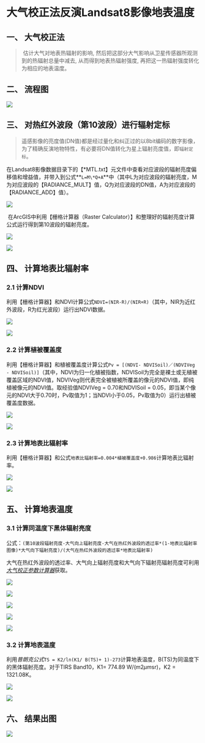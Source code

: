 # 大气校正法反演Landsat8影像地表温度

## 一、 大气校正法

> ​		估计大气对地表热辐射的影响, 然后把这部分大气影响从卫星传感器所观测到的热辐射总量中减去, 从而得到地表热辐射强度, 再把这一热辐射强度转化为相应的地表温度。

## 二、 流程图

![](https://wuxizheing.oss-cn-beijing.aliyuncs.com/images/20200507150639.png)

## 三、 对热红外波段（第10波段）进行辐射定标

> ​		遥感影像的亮度值(DN值)都是经过量化和纠正过的以8bit编码的数字影像，为了精确反演地物特性，有必要将DN值转化为星上辐射亮度值，即`辐射定标`。

​		在Landsat8影像数据目录下的【\*MTL.txt】元文件中查看对应波段的辐射亮度偏移值和增益值，并带入到公式**`L=M\*Q+A`**中（其中L为对应波段的辐射亮度，M为对应波段的【RADIANCE_MULT】值，Q为对应波段的DN值，A为对应波段的【RADIANCE_ADD】值）。

![](https://wuxizheing.oss-cn-beijing.aliyuncs.com/images/遥感影像辐射定标参数_偏移和增益值.jpg)

​		在ArcGIS中利用【栅格计算器（Raster Calculator）】和整理好的辐射亮度计算公式运行得到第10波段的辐射亮度。

![](https://wuxizheing.oss-cn-beijing.aliyuncs.com/images/栅格计算器_辐射定标.jpg)

![](https://wuxizheing.oss-cn-beijing.aliyuncs.com/images/第10波段辐射亮度.jpg)

## 四、 计算地表比辐射率

### 2.1 计算NDVI

​		利用【栅格计算器】和NDVI计算公式`NDVI=(NIR-R)/(NIR+R)`（其中，NIR为近红外波段，R为红光波段）运行出NDVI数据。

![](https://wuxizheing.oss-cn-beijing.aliyuncs.com/images/栅格计算器_DNVI.jpg)

![](https://wuxizheing.oss-cn-beijing.aliyuncs.com/images/DNVI.jpg)

### 2.2 计算植被覆盖度

​		利用【栅格计算器】和植被覆盖度计算公式`Pv = [(NDVI- NDVISoil)／(NDVIVeg - NDVISoil)]`（其中，NDVI为归一化植被指数，NDVISoil为完全是裸土或无植被覆盖区域的NDVI值，NDVIVeg则代表完全被植被所覆盖的像元的NDVI值，即纯植被像元的NDVI值。取经验值NDVIVeg = 0.70和NDVISoil = 0.05，即当某个像元的NDVI大于0.70时，Pv取值为1；当NDVI小于0.05，Pv取值为0）运行出植被覆盖度数据。

![](https://wuxizheing.oss-cn-beijing.aliyuncs.com/images/栅格计算器_植被覆盖度.jpg)

![](https://wuxizheing.oss-cn-beijing.aliyuncs.com/images/植被覆盖度.jpg)

### 2.3 计算地表比辐射率

​		利用【栅格计算器】和公式`地表比辐射率=0.004*植被覆盖度+0.986`计算地表比辐射率。

![](https://wuxizheing.oss-cn-beijing.aliyuncs.com/images/栅格计算器_地表比辐射率.jpg)

![](https://wuxizheing.oss-cn-beijing.aliyuncs.com/images/20200507153540.png)

## 五、 计算地表温度

### 3.1 计算同温度下黑体辐射亮度

​		公式：`(第10波段辐射亮度-大气向上辐射亮度-大气在热红外波段的透过率*(1-地表比辐射率图像)*大气向下辐射亮度)/(大气在热红外波段的透过率*地表比辐射率)`

​		大气在热红外波段的透过率、大气向上辐射亮度和大气向下辐射亮辐射亮度可利用[*大气校正参数计算器*](https://atmcorr.gsfc.nasa.gov/)获取。

![](https://wuxizheing.oss-cn-beijing.aliyuncs.com/images/大气剖面计算参数.jpg)

![](https://wuxizheing.oss-cn-beijing.aliyuncs.com/images/网站大气剖面计算参数.jpg)

![](https://wuxizheing.oss-cn-beijing.aliyuncs.com/images/大气剖面计算参数结果.jpg)

![](https://wuxizheing.oss-cn-beijing.aliyuncs.com/images/栅格计算器_同温度黑体辐射亮度.jpg)

![](https://wuxizheing.oss-cn-beijing.aliyuncs.com/images/同温度黑体辐射亮度.jpg)

### 3.2 计算地表温度

​		利用*普朗克公式*`TS = K2/ln(K1/ B(TS)+ 1)-273`计算地表温度，B(TS)为同温度下的黑体辐射亮度。对于TIRS Band10，K1= 774.89 W/(m2*µm*sr)，K2 = 1321.08K。

![](https://wuxizheing.oss-cn-beijing.aliyuncs.com/images/栅格计算器_地表温度.jpg)

![](https://wuxizheing.oss-cn-beijing.aliyuncs.com/images/地表温度.jpg)

## 六、 结果出图

![](https://wuxizheing.oss-cn-beijing.aliyuncs.com/images/出图.png)